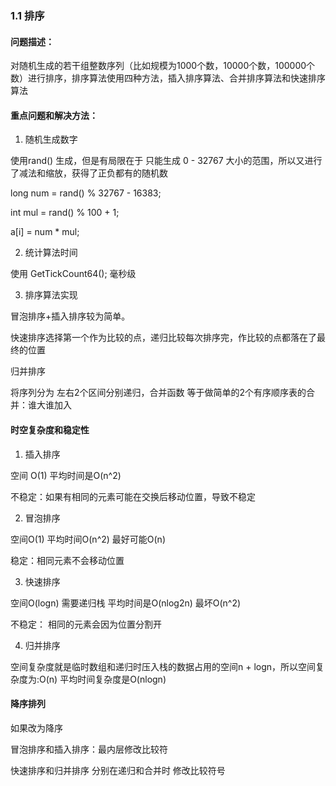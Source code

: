 ### 1.1 排序
#### 问题描述：

对随机生成的若干组整数序列（比如规模为1000个数，10000个数，100000个数）进行排序，排序算法使用四种方法，插入排序算法、合并排序算法和快速排序算法

#### 重点问题和解决方法：

1. 随机生成数字

使用rand() 生成，但是有局限在于 只能生成 0 - 32767 大小的范围，所以又进行了减法和缩放，获得了正负都有的随机数

long num = rand() % 32767 - 16383;

int mul = rand() % 100 + 1;

a[i] = num * mul;

2. 统计算法时间

使用  GetTickCount64();  毫秒级

3. 排序算法实现

冒泡排序+插入排序较为简单。

快速排序选择第一个作为比较的点，递归比较每次排序完，作比较的点都落在了最终的位置

归并排序

将序列分为 左右2个区间分别递归，合并函数 等于做简单的2个有序顺序表的合并：谁大谁加入

#### 时空复杂度和稳定性

1. 插入排序

空间 O(1) 平均时间是O(n^2)  

不稳定：如果有相同的元素可能在交换后移动位置，导致不稳定

2. 冒泡排序

空间O(1) 平均时间O(n^2) 最好可能O(n)

稳定：相同元素不会移动位置

3. 快速排序

空间O(logn) 需要递归栈 平均时间是O(nlog2n) 最坏O(n^2)

不稳定： 相同的元素会因为位置分割开

4. 归并排序

空间复杂度就是临时数组和递归时压入栈的数据占用的空间n + logn，所以空间复杂度为:O(n)  平均时间复杂度是O(nlogn)

#### 降序排列

如果改为降序

冒泡排序和插入排序：最内层修改比较符

快速排序和归并排序 分别在递归和合并时 修改比较符号
